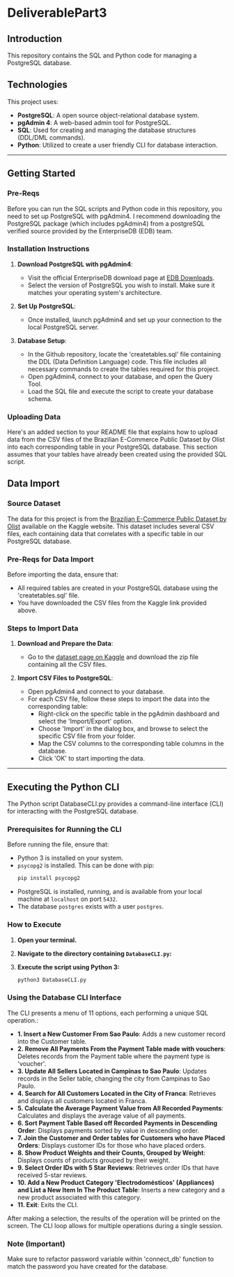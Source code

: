 # DeliverablePart3

## Introduction
This repository contains the SQL and Python code for managing a PostgreSQL database.

## Technologies
This project uses:
- **PostgreSQL**: A open source object-relational database system.
- **pgAdmin 4**: A web-based admin tool for PostgreSQL.
- **SQL**: Used for creating and managing the database structures (DDL/DML commands).
- **Python**: Utilized to create a user friendly CLI for database interaction.

----

## Getting Started

### Pre-Reqs
Before you can run the SQL scripts and Python code in this repository, you need to set up PostgreSQL with pgAdmin4. I recommend downloading the PostgreSQL package (which includes pgAdmin4) from a postgreSQL verified source provided by the EnterpriseDB (EDB) team.

### Installation Instructions

1. **Download PostgreSQL with pgAdmin4**:
   - Visit the official EnterpriseDB download page at [EDB Downloads](https://www.enterprisedb.com/downloads/postgres-postgresql-downloads).
   - Select the version of PostgreSQL you wish to install. Make sure it matches your operating system's architecture.

2. **Set Up PostgreSQL**:
   - Once installed, launch pgAdmin4 and set up your connection to the local PostgreSQL server.

3. **Database Setup**:
   - In the Github repository, locate the 'createtables.sql' file containing the DDL (Data Definition Language) code. This file includes all necessary commands to create the tables required for this project.
   - Open pgAdmin4, connect to your database, and open the Query Tool.
   - Load the SQL file and execute the script to create your database schema.

### Uploading Data

Here's an added section to your README file that explains how to upload data from the CSV files of the Brazilian E-Commerce Public Dataset by Olist into each corresponding table in your PostgreSQL database. This section assumes that your tables have already been created using the provided SQL script.

## Data Import

### Source Dataset
The data for this project is from the [Brazilian E-Commerce Public Dataset by Olist](https://www.kaggle.com/datasets/olistbr/brazilian-ecommerce?select=product_category_name_translation.csv) available on the Kaggle website. This dataset includes several CSV files, each containing data that correlates with a specific table in our PostgreSQL database.

### Pre-Reqs for Data Import
Before importing the data, ensure that:
- All required tables are created in your PostgreSQL database using the 'createtables.sql' file.
- You have downloaded the CSV files from the Kaggle link provided above.

### Steps to Import Data

1. **Download and Prepare the Data**:
   - Go to the [dataset page on Kaggle](https://www.kaggle.com/datasets/olistbr/brazilian-ecommerce?select=product_category_name_translation.csv) and download the zip file containing all the CSV files.

2. **Import CSV Files to PostgreSQL**:
   - Open pgAdmin4 and connect to your database.
   - For each CSV file, follow these steps to import the data into the corresponding table:
     - Right-click on the specific table in the pgAdmin dashboard and select the 'Import/Export' option.
     - Choose 'Import' in the dialog box, and browse to select the specific CSV file from your folder.
     - Map the CSV columns to the corresponding table columns in the database.
     - Click 'OK' to start importing the data.

----

## Executing the Python CLI

The Python script DatabaseCLI.py provides a command-line interface (CLI) for interacting with the PostgreSQL database.

### Prerequisites for Running the CLI

Before running the file, ensure that:
- Python 3 is installed on your system.
- `psycopg2` is installed. This can be done with pip:
  ```bash
  pip install psycopg2
  ```
- PostgreSQL is installed, running, and is available from your local machine at `localhost` on port `5432`.
- The database `postgres` exists with a user `postgres`.

### How to Execute

1. **Open your terminal.**

2. **Navigate to the directory containing `DatabaseCLI.py`:**

3. **Execute the script using Python 3:**
   ```bash
   python3 DatabaseCLI.py
   ```

### Using the Database CLI Interface

The CLI presents a menu of 11 options, each performing a unique SQL operation.:

- **1. Insert a New Customer From Sao Paulo**: Adds a new customer record into the Customer table.
- **2. Remove All Payments From the Payment Table made with vouchers**: Deletes records from the Payment table where the payment type is 'voucher'.
- **3. Update All Sellers Located in Campinas to Sao Paulo**: Updates records in the Seller table, changing the city from Campinas to Sao Paulo.
- **4. Search for All Customers Located in the City of Franca**: Retrieves and displays all customers located in Franca.
- **5. Calculate the Average Payment Value from All Recorded Payments**: Calculates and displays the average value of all payments.
- **6. Sort Payment Table Based off Recorded Payments in Descending Order**: Displays payments sorted by value in descending order.
- **7. Join the Customer and Order tables for Customers who have Placed Orders**: Displays customer IDs for those who have placed orders.
- **8. Show Product Weights and their Counts, Grouped by Weight**: Displays counts of products grouped by their weight.
- **9. Select Order IDs with 5 Star Reviews**: Retrieves order IDs that have received 5-star reviews.
- **10. Add a New Product Category 'Electrodomésticos' (Appliances) and List a New Item In The Product Table**: Inserts a new category and a new product associated with this category.
- **11. Exit**: Exits the CLI.

After making a selection, the results of the operation will be printed on the screen. The CLI loop allows for multiple operations during a single session.

### Note (Important)

Make sure to refactor password variable within 'connect_db' function to match the password you have created for the database.
